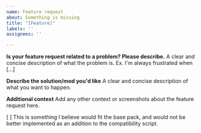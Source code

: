 ```yaml
---
name: Feature request
about: Something is missing
title: "[Feature]"
labels: ''
assignees: ''

---
```


**Is your feature request related to a problem? Please describe.**
A clear and concise description of what the problem is. Ex. I'm always frustrated when [...]

**Describe the solution/mod you'd like**
A clear and concise description of what you want to happen.

**Additional context**
Add any other context or screenshots about the feature request here.

[ ] This is something I believe would fit the base pack, and would not be better implemented as an addition to the compatibility script.
